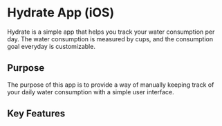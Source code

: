 # Hydrate App (iOS)

Hydrate is a simple app that helps you track your water consumption per day. The water consumption is measured by cups, and the consumption goal everyday is customizable.

## Purpose 
The purpose of this app is to provide a way of manually keeping track of your daily water consumption with a simple user interface.

## Key Features
